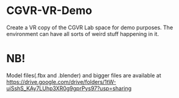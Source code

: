 # CGVR-VR-Demo
Create a VR copy of the CGVR Lab space for demo purposes. The environment can have all sorts of weird stuff happening in it.

# NB! 
Model files(.fbx and .blender) and bigger files are available at
https://drive.google.com/drive/folders/1tW-uiSshS_KAy7LUhp3XR0g9gprPys97?usp=sharing
